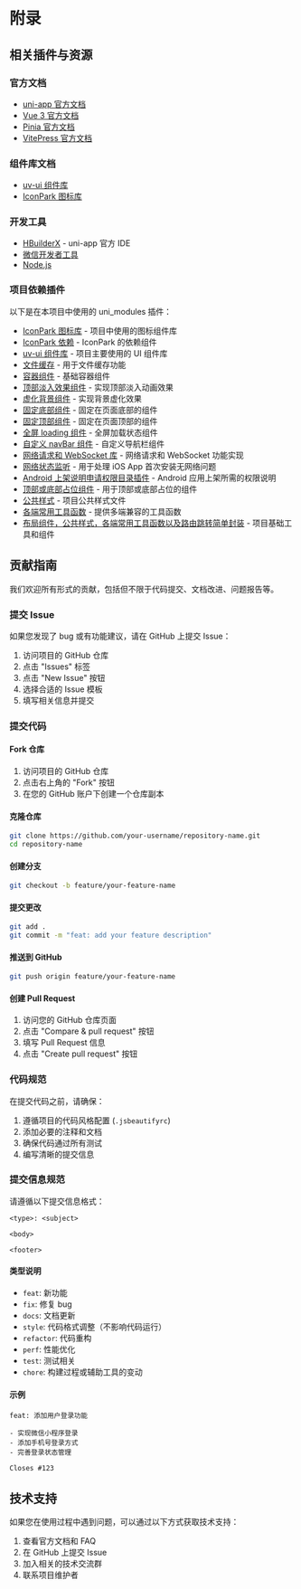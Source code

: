 # 附录

## 相关插件与资源

### 官方文档

- [uni-app 官方文档](https://uniapp.dcloud.io/)
- [Vue 3 官方文档](https://v3.vuejs.org/)
- [Pinia 官方文档](https://pinia.vuejs.org/)
- [VitePress 官方文档](https://vitepress.dev/)

### 组件库文档

- [uv-ui 组件库](https://www.uvui.cn/)
- [IconPark 图标库](https://iconpark.oceanengine.com/)

### 开发工具

- [HBuilderX](https://www.dcloud.io/hbuilderx.html) - uni-app 官方 IDE
- [微信开发者工具](https://developers.weixin.qq.com/miniprogram/dev/devtools/download.html)
- [Node.js](https://nodejs.org/)

### 项目依赖插件

以下是在本项目中使用的 uni_modules 插件：

- [IconPark 图标库](https://iconpark.oceanengine.com/official) - 项目中使用的图标组件库
- [IconPark 依赖](https://iconpark.oceanengine.com/official) - IconPark 的依赖组件
- [uv-ui 组件库](https://www.uvui.cn/components/intro.html) - 项目主要使用的 UI 组件库
- [文件缓存](https://ext.dcloud.net.cn/plugin?id=24221) - 用于文件缓存功能
- [容器组件](https://ext.dcloud.net.cn/plugin?id=20907) - 基础容器组件
- [顶部淡入效果组件](https://ext.dcloud.net.cn/plugin?id=20909) - 实现顶部淡入动画效果
- [虚化背景组件](https://ext.dcloud.net.cn/plugin?id=20956) - 实现背景虚化效果
- [固定底部组件](https://ext.dcloud.net.cn/plugin?id=20927) - 固定在页面底部的组件
- [固定顶部组件](https://ext.dcloud.net.cn/plugin?id=20928) - 固定在页面顶部的组件
- [全屏 loading 组件](https://ext.dcloud.net.cn/plugin?id=17704) - 全屏加载状态组件
- [自定义 navBar 组件](https://ext.dcloud.net.cn/plugin?id=20941) - 自定义导航栏组件
- [网络请求和 WebSocket 库](https://ext.dcloud.net.cn/plugin?id=15928) - 网络请求和 WebSocket 功能实现
- [网络状态监听](https://ext.dcloud.net.cn/plugin?id=25089) - 用于处理 iOS App 首次安装无网络问题
- [Android 上架说明申请权限目录插件](https://ext.dcloud.net.cn/plugin?id=22585) - Android 应用上架所需的权限说明
- [顶部或底部占位组件](https://ext.dcloud.net.cn/plugin?id=20959) - 用于顶部或底部占位的组件
- [公共样式](https://ext.dcloud.net.cn/plugin?id=20959) - 项目公共样式文件
- [各端常用工具函数](https://ext.dcloud.net.cn/plugin?id=20898) - 提供多端兼容的工具函数
- [布局组件，公共样式，各端常用工具函数以及路由跳转简单封装](https://ext.dcloud.net.cn/plugin?id=20898) - 项目基础工具和组件

## 贡献指南

我们欢迎所有形式的贡献，包括但不限于代码提交、文档改进、问题报告等。

### 提交 Issue

如果您发现了 bug 或有功能建议，请在 GitHub 上提交 Issue：

1. 访问项目的 GitHub 仓库
2. 点击 "Issues" 标签
3. 点击 "New Issue" 按钮
4. 选择合适的 Issue 模板
5. 填写相关信息并提交

### 提交代码

#### Fork 仓库

1. 访问项目的 GitHub 仓库
2. 点击右上角的 "Fork" 按钮
3. 在您的 GitHub 账户下创建一个仓库副本

#### 克隆仓库

```bash
git clone https://github.com/your-username/repository-name.git
cd repository-name
```

#### 创建分支

```bash
git checkout -b feature/your-feature-name
```

#### 提交更改

```bash
git add .
git commit -m "feat: add your feature description"
```

#### 推送到 GitHub

```bash
git push origin feature/your-feature-name
```

#### 创建 Pull Request

1. 访问您的 GitHub 仓库页面
2. 点击 "Compare & pull request" 按钮
3. 填写 Pull Request 信息
4. 点击 "Create pull request" 按钮

### 代码规范

在提交代码之前，请确保：

1. 遵循项目的代码风格配置 (`.jsbeautifyrc`)
2. 添加必要的注释和文档
3. 确保代码通过所有测试
4. 编写清晰的提交信息

### 提交信息规范

请遵循以下提交信息格式：

```
<type>: <subject>

<body>

<footer>
```

#### 类型说明

- `feat`: 新功能
- `fix`: 修复 bug
- `docs`: 文档更新
- `style`: 代码格式调整（不影响代码运行）
- `refactor`: 代码重构
- `perf`: 性能优化
- `test`: 测试相关
- `chore`: 构建过程或辅助工具的变动

#### 示例

```
feat: 添加用户登录功能

- 实现微信小程序登录
- 添加手机号登录方式
- 完善登录状态管理

Closes #123
```

## 技术支持

如果您在使用过程中遇到问题，可以通过以下方式获取技术支持：

1. 查看官方文档和 FAQ
2. 在 GitHub 上提交 Issue
3. 加入相关的技术交流群
4. 联系项目维护者
